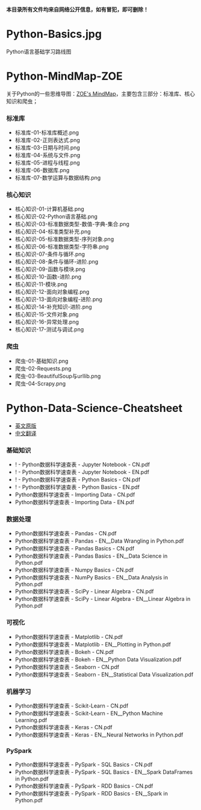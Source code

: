 **本目录所有文件均来自网络公开信息，如有冒犯，即可删除！**



# Python-Basics.jpg
Python语言基础学习路线图



# Python-MindMap-ZOE
关于Python的一些思维导图：[ZOE's MindMap](https://woaielf.github.io/)，主要包含三部分：标准库、核心知识和爬虫；

### 标准库
- 标准库-01-标准库概述.png
- 标准库-02-正则表达式.png
- 标准库-03-日期与时间.png
- 标准库-04-系统与文件.png
- 标准库-05-进程与线程.png
- 标准库-06-数据库.png
- 标准库-07-数学运算与数据结构.png

### 核心知识
- 核心知识-01-计算机基础.png
- 核心知识-02-Python语言基础.png
- 核心知识-03-标准数据类型-数值-字典-集合.png
- 核心知识-04-标准类型补充.png
- 核心知识-05-标准数据类型-序列对象.png
- 核心知识-06-标准数据类型-字符串.png
- 核心知识-07-条件与循环.png
- 核心知识-08-条件与循环-进阶.png
- 核心知识-09-函数与模块.png
- 核心知识-10-函数-进阶.png
- 核心知识-11-模块.png
- 核心知识-12-面向对象编程.png
- 核心知识-13-面向对象编程-进阶.png
- 核心知识-14-补充知识-进阶.png
- 核心知识-15-文件对象.png
- 核心知识-16-异常处理.png
- 核心知识-17-测试与调试.png

### 爬虫
- 爬虫-01-基础知识.png
- 爬虫-02-Requests.png
- 爬虫-03-BeautifulSoup与urllib.png
- 爬虫-04-Scrapy.png



# Python-Data-Science-Cheatsheet
- [英文原版](https://www.datacamp.com/community/data-science-cheatsheets)
- [中文翻译](https://github.com/jaystone776/python-data-science-cheatsheet)

### 基础知识
- ! - Python数据科学速查表 - Jupyter Notebook - CN.pdf
- ! - Python数据科学速查表 - Jupyter Notebook - EN.pdf
- ! - Python数据科学速查表 - Python Basics - CN.pdf
- ! - Python数据科学速查表 - Python Basics - EN.pdf
- Python数据科学速查表 - Importing Data - CN.pdf
- Python数据科学速查表 - Importing Data - EN.pdf

### 数据处理
- Python数据科学速查表 - Pandas - CN.pdf
- Python数据科学速查表 - Pandas - EN__Data Wrangling in Python.pdf
- Python数据科学速查表 - Pandas Basics - CN.pdf
- Python数据科学速查表 - Pandas Basics - EN__Data Science in Python.pdf
- Python数据科学速查表 - Numpy Basics - CN.pdf
- Python数据科学速查表 - NumPy Basics - EN__Data Analysis in Python.pdf
- Python数据科学速查表 - SciPy - Linear Algebra - CN.pdf
- Python数据科学速查表 - SciPy - Linear Algebra - EN__Linear Algebra in Python.pdf

### 可视化
- Python数据科学速查表 - Matplotlib - CN.pdf
- Python数据科学速查表 - Matplotlib - EN__Plotting in Python.pdf
- Python数据科学速查表 - Bokeh - CN.pdf
- Python数据科学速查表 - Bokeh - EN__Python Data Visualization.pdf
- Python数据科学速查表 - Seaborn - CN.pdf
- Python数据科学速查表 - Seaborn - EN__Statistical Data Visualization.pdf

### 机器学习
- Python数据科学速查表 - Scikit-Learn - CN.pdf
- Python数据科学速查表 - Scikit-Learn - EN__Python Machine Learning.pdf
- Python数据科学速查表 - Keras - CN.pdf
- Python数据科学速查表 - Keras - EN__Neural Networks in Python.pdf

### PySpark
- Python数据科学速查表 - PySpark - SQL Basics - CN.pdf
- Python数据科学速查表 - PySpark - SQL Basics - EN__Spark DataFrames in Python.pdf
- Python数据科学速查表 - PySpark - RDD Basics - CN.pdf
- Python数据科学速查表 - PySpark - RDD Basics - EN__Spark in Python.pdf
